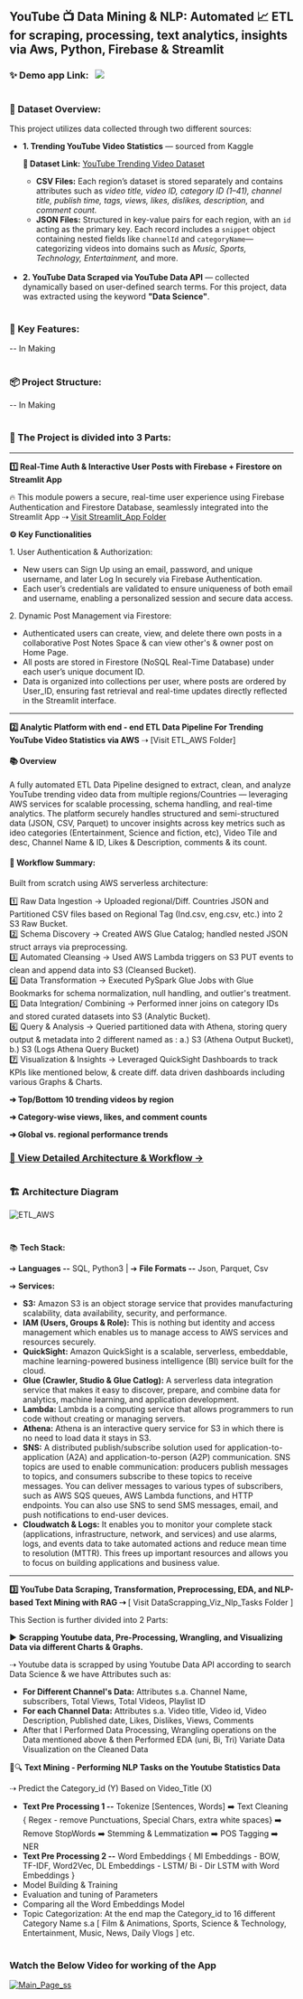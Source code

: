 ## YouTube 📺 Data Mining & NLP: Automated 📈 ETL for scraping, processing, text analytics, insights via Aws, Python, Firebase & Streamlit

### ✨ Demo app Link: &nbsp; <a href="https://youtu.be/GaeUzR9szVM"><img src="https://github.com/KunalAnand2907/Youtube_DataMining_Analysis-End-End-Data-Engineering-Data-Science-Project/assets/46574881/4f490ebc-1c79-4b10-b869-cf319682598e"></a>

#

### 📌 Dataset Overview:

This project utilizes data collected through two different sources:

<ul> <li> <b>1. Trending YouTube Video Statistics</b> — sourced from Kaggle <br>
 
<b>🔗 Dataset Link:</b> [YouTube Trending Video Dataset](https://www.kaggle.com/datasets/datasnaek/youtube-new) 
 <ul> <li><b>CSV Files:</b> Each region’s dataset is stored separately and contains attributes such as <i>video title, video ID, category ID (1–41), channel title, publish time, tags, views, likes, dislikes, description,</i> and <i>comment count.</i></li> <li><b>JSON Files:</b> Structured in key-value pairs for each region, with an <code>id</code> acting as the primary key. Each record includes a <code>snippet</code> object containing nested fields like <code>channelId</code> and <code>categoryName</code>—categorizing videos into domains such as <i>Music, Sports, Technology, Entertainment,</i> and more.</li> </ul> </li> 
<br>
<li> <b>2. YouTube Data Scraped via YouTube Data API</b> — collected dynamically based on user-defined search terms. For this project, data was extracted using the keyword <b>"Data Science"</b>. </li> </ul>

#

### 🚀 Key Features:

-- In Making

#

### 📦 Project Structure: 

-- In Making

#

### 🎯 The Project is divided into 3 Parts:

---

 **1️⃣ Real-Time Auth & Interactive User Posts with Firebase + Firestore on Streamlit App**

🔥 This module powers a secure, real-time user experience using Firebase Authentication and Firestore Database, seamlessly integrated into the Streamlit App ⇢ [Visit Streamlit_App Folder](https://github.com/KunalAnand2907/Youtube-Data-Mining-Analytics-End-End-Data-Engineering-Data-Science-Project/tree/master/Part1_Streamlit_App)

**⚙️ Key Functionalities**

1️. User Authentication & Authorization:
 <ul> 
 <li> New users can Sign Up using an email, password, and unique username, and later Log In securely via Firebase Authentication. </li>
 <li> Each user’s credentials are validated to ensure uniqueness of both email and username, enabling a personalized session and secure data access. </li>
 </ul>
 
2️. Dynamic Post Management via Firestore:
<ul> 
 <li> Authenticated users can create, view, and delete there own posts in a collaborative Post Notes Space & can view other's & owner post on Home Page. </li>
 <li> All posts are stored in Firestore (NoSQL Real-Time Database) under each user’s unique document ID. </li>
 <li> Data is organized into collections per user, where posts are ordered by User_ID, ensuring fast retrieval and real-time updates directly reflected in the Streamlit interface. </li>
 </ul>

---

**2️⃣ Analytic Platform with end - end ETL Data Pipeline For Trending YouTube Video Statistics via AWS** ⇢ [Visit ETL_AWS Folder]

#### 📚 Overview

A fully automated ETL Data Pipeline designed to extract, clean, and analyze YouTube trending video data from multiple regions/Countries — leveraging AWS services for scalable processing, schema handling, and real-time analytics.
The platform securely handles structured and semi-structured data (JSON, CSV, Parquet) to uncover insights across key metrics such as ideo categories (Entertainment, Science and fiction, etc), Video Tile and desc, Channel Name & ID, Likes & Description, comments & its count.

#### 🧩 Workflow Summary:

Built from scratch using AWS serverless architecture:

1️⃣ Raw Data Ingestion → Uploaded regional/Diff. Countries JSON and Partitioned CSV files based on Regional Tag (Ind.csv, eng.csv, etc.) into 2 S3 Raw Bucket. <br>
2️⃣ Schema Discovery → Created AWS Glue Catalog; handled nested JSON struct arrays via preprocessing. <br>
3️⃣ Automated Cleansing → Used AWS Lambda triggers on S3 PUT events to clean and append data into S3 (Cleansed Bucket). <br>
4️⃣ Data Transformation → Executed PySpark Glue Jobs with Glue Bookmarks for schema normalization, null handling, and outlier's treatment. <br>
5️⃣ Data Integration/ Combining → Performed inner joins on category IDs and stored curated datasets into S3 (Analytic Bucket). <br>
6️⃣ Query & Analysis → Queried partitioned data with Athena, storing query output & metadata into 2 different named as : a.) S3 (Athena Output Bucket), b.) S3 (Logs Athena Query Bucket) <br>
7️⃣ Visualization & Insights → Leveraged QuickSight Dashboards to track KPIs like mentioned below, & create diff. data driven dashboards including various Graphs & Charts. <br>

**➔ Top/Bottom 10 trending videos by region**

**➔ Category-wise views, likes, and comment counts**

**➔ Global vs. regional performance trends**

### [🔗 View Detailed Architecture & Workflow →](https://drive.google.com/drive/u/0/folders/19idDsEe7xafxWRVmEaYkRSfAbbYlmCbb)

#

### 🏗️ Architecture Diagram

![ETL_AWS](https://github.com/user-attachments/assets/eafba805-cdb6-400d-a208-f061ee1ee643)

#

📚 **Tech Stack:**

➔ **Languages --** SQL, Python3 |
➔ **File Formats --** Json, Parquet, Csv

➔ **Services:**
<ul>
<li><b>S3:</b> Amazon S3 is an object storage service that provides manufacturing scalability, data availability, security, and performance.
<li><b>IAM (Users, Groups & Role):</b> This is nothing but identity and access management which enables us to manage access to AWS services and resources securely.
<li><b>QuickSight:</b> Amazon QuickSight is a scalable, serverless, embeddable, machine learning-powered business intelligence (BI) service built for the cloud.
<li><b>Glue (Crawler, Studio & Glue Catlog):</b> A serverless data integration service that makes it easy to discover, prepare, and combine data for analytics, machine learning, and application development.
<li><b>Lambda:</b> Lambda is a computing service that allows programmers to run code without creating or managing servers.
<li><b>Athena:</b> Athena is an interactive query service for S3 in which there is no need to load data it stays in S3.
<li><b>SNS:</b> A distributed publish/subscribe solution used for application-to-application (A2A) and application-to-person (A2P) communication. SNS topics are used to enable communication: producers publish messages to topics, and consumers subscribe to these topics to receive messages. You can deliver messages to various types of subscribers, such as AWS SQS queues, AWS Lambda functions, and HTTP endpoints. You can also use SNS to send SMS messages, email, and push notifications to end-user devices.
<li><b>Cloudwatch & Logs:</b> It enables you to monitor your complete stack (applications, infrastructure, network, and services) and use alarms, logs, and events data to take automated actions and reduce mean time to resolution (MTTR). This frees up important resources and allows you to focus on building applications and business value.
</ul>

---
**3️⃣ YouTube Data Scraping, Transformation, Preprocessing, EDA, and NLP-based Text Mining with RAG ⇢** [ Visit DataScrapping_Viz_Nlp_Tasks Folder ]

This Section is further divided into 2 Parts:

▶️ **Scrapping Youtube data, Pre-Processing, Wrangling, and Visualizing Data via different Charts & Graphs.**

⇢ Youtube data is scrapped by using Youtube Data API according to search Data Science & we have Attributes such as:
<ul>
<li> <b> For Different Channel's Data:</b>
Attributes s.a. Channel Name, subscribers, Total Views, Total Videos, Playlist ID
<li> <b> For each Channel Data:</b>
Attributes s.a. Video title, Video id, Video Description, Published date, Likes, Dislikes, Views, Comments
<li> After that I Performed Data Processing, Wrangling operations on the Data mentioned above & then Performed EDA (uni, Bi, Tri) Variate Data Visualization on the Cleaned Data
</ul>

📄🔍 **Text Mining - Performing NLP Tasks on the Youtube Statistics Data**

⇢ Predict the Category_id (Y) Based on Video_Title (X)
<ul>
<li> <b>Text Pre Processing 1 --</b> Tokenize [Sentences, Words] ➡️ Text Cleaning { Regex - remove Punctuations, Special Chars, extra white spaces} ➡️ Remove StopWords ➡️ Stemming & Lemmatization ➡️ POS Tagging ➡️ NER
<li> <b>Text Pre Processing 2 --</b> Word Embeddings { Ml Embeddings - BOW, TF-IDF, Word2Vec, DL Embeddings - LSTM/ Bi - Dir LSTM with Word Embeddings }
<li> Model Building & Training
<li> Evaluation and tuning of Parameters
<li> Comparing all the Word Embeddings Model
<li> Topic Categorization: At the end map the Category_id to 16 different Category Name s.a [ Film & Animations, Sports, Science & Technology, Entertainment, Music, News, Daily Vlogs ] etc.
</ul>

# 
### Watch the Below Video for working of the App

[![Main_Page_ss](https://github.com/KunalAnand2907/Youtube_DataMining_Analysis-End-End-Data-Engineering-Data-Science-Project/assets/46574881/b480838d-991b-4387-994c-bb3c90e9a081)](https://youtu.be/GaeUzR9szVM)
